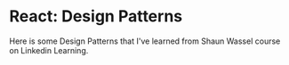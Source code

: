 # React: Design Patterns

Here is some Design Patterns that I've learned from Shaun Wassel course on Linkedin Learning.

